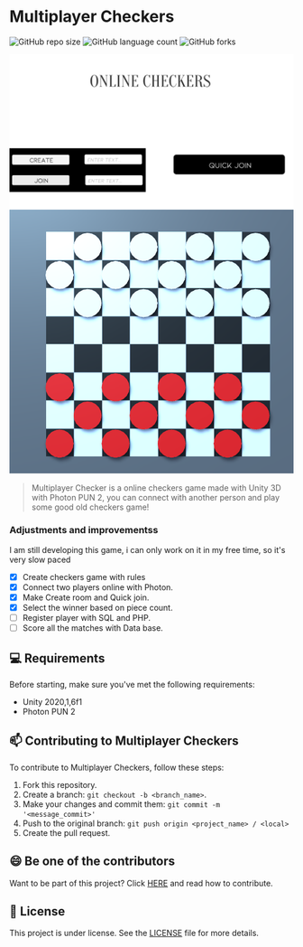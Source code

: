 

# Multiplayer Checkers

<!---Esses são exemplos. Veja https://shields.io para outras pessoas ou para personalizar este conjunto de escudos. Você pode querer incluir dependências, status do projeto e informações de licença aqui--->


![GitHub repo size](https://img.shields.io/github/repo-size/iuricode/README-template?style=for-the-badge)
![GitHub language count](https://img.shields.io/github/languages/count/iuricode/README-template?style=for-the-badge)
![GitHub forks](https://img.shields.io/github/forks/iuricode/README-template?style=for-the-badge)

<img src="sc_1_menuCheckers.png" alt="Menu">
<img src="sc_2_menuCheckers.png" alt="Game">

> Multiplayer Checker is a online checkers game made with Unity 3D with Photon PUN 2, you can connect with another person and play some good old checkers game!
### Adjustments and improvementss

I am still developing this game, i can only work on it in my free time, so it's very slow paced

- [x] Create checkers game with rules
- [x] Connect two players online with Photon.
- [x] Make Create room and Quick join.
- [x] Select the winner based on piece count.
- [ ] Register player with SQL and PHP.
- [ ] Score all the matches with Data base.

## 💻 Requirements

Before starting, make sure you've met the following requirements:
* Unity 2020,1,6f1
* Photon PUN 2

## 📫 Contributing to Multiplayer Checkers

To contribute to Multiplayer Checkers, follow these steps:

1. Fork this repository.
2. Create a branch: `git checkout -b <branch_name>`.
3. Make your changes and commit them: `git commit -m '<message_commit>'`
4. Push to the original branch: `git push origin <project_name> / <local>`
5. Create the pull request.



## 😄 Be one of the contributors<br>

Want to be part of this project? Click [HERE](CONTRIBUTING.md) and read how to contribute.

## 📝 License

This project is under license. See the [LICENSE](CC-BY-4.0) file for more details.

